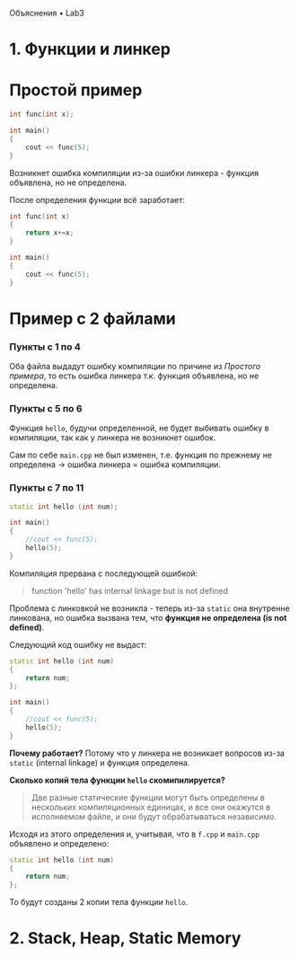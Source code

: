 Объяснения • Lab3 
# 1. Функции и линкер
# Простой пример
```cpp
int func(int x);

int main()
{
    cout << func(5);
}
```
Возникнет ошибка компиляции из-за ошибки линкера - функция объявлена, но не определена.

После определения функции всё заработает:
```cpp
int func(int x) 
{
    return x+=x;   
}

int main()
{
    cout << func(5);
}
```

# Пример с 2 файлами
### Пункты **с 1 по 4**
Оба файла выдадут ошибку компиляции по причине из *Простого примера*, то есть ошибка линкера т.к. функция объявлена, но не определена.
### Пункты **с 5 по 6**
Функция `hello`, будучи определенной, не будет выбивать ошибку в компиляции, так как у линкера не возникнет ошибок.

Сам по себе `main.cpp` не был изменен, т.е. функция по прежнему не определена -> ошибка линкера = ошибка компиляции.
### Пункты **с 7 по 11**
```cpp
static int hello (int num);

int main()
{
    //cout << func(5);
    hello(5);
}
```
Компиляция прервана с последующей ошибкой:
> function 'hello' has internal linkage but is not defined

Проблема с линковкой не возникла - теперь из-за `static` она внутренне линкована, но ошибка вызвана тем, что **функция не определена (is not defined)**.

Следующий код ошибку не выдаст:
```cpp
static int hello (int num)
{
    return num;
};

int main()
{
    //cout << func(5);
    hello(5);
}
```
**Почему работает?** Потому что у линкера не возникает вопросов из-за `static` (internal linkage) и функция определена.

**Сколько копий тела функции `hello` скомипилируется?**
> Две разные статические функции могут быть определены в нескольких компиляционных единицах, и все они окажутся в исполняемом файле, и они будут обрабатываться независимо.

Исходя из этого определения и, учитывая, что в `f.cpp` и `main.cpp` объявлено и определено:
```cpp
static int hello (int num)
{
    return num;
};
```
То будут созданы 2 копии тела функции `hello`.

# 2. Stack, Heap, Static Memory
